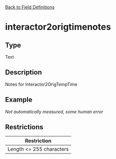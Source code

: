 [Back to Field Definitions](../../field_definition_overview)
# interactor2origtimenotes

## Type
Text

## Description


Notes for Interactor2OrigTempTime 
## Example
*Not automatically measured, some human error*

## Restrictions
| Restriction |
| :---------: |
| Length <= 255 characters |

